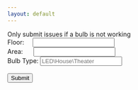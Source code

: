 ```yaml
---
layout: default
---
```

<title>Perot Museum Lightbulb Tracker</title>
Only submit issues if a bulb is not working

<form action="https://formspree.io/perot.exhibits@gmail.com" method="POST">
  <input type="hidden" name="_next" value="//ethanhelfman.github.io/perot/"/>
  <input type="hidden" name="_format" value="plain"/>
  Floor:
  &nbsp;&nbsp;&nbsp;&nbsp;<input type="text" name="floor">
  <br>
  Area:
  &nbsp;&nbsp;&nbsp;&nbsp;&nbsp;<input type="text" name="area">
  <br>
  Bulb Type:
  <input type="text" name="bulb" placeholder="LED\House\Theater">
  <br>
  <br>
  <input type="submit" value="Submit">
</form>
